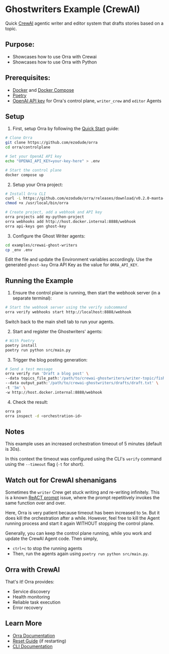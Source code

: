 # Ghostwriters Example (CrewAI)

Quick [CrewAI](https://www.crewai.com) agentic writer and editor system that drafts stories based on a topic.

## Purpose:

- Showcases how to use Orra with Crewai
- Showcases how to use Orra with Python

## Prerequisites:

- [Docker](https://docs.docker.com/get-docker/) and [Docker Compose](https://docs.docker.com/compose/install/)
- [Poetry](https://python-poetry.org/docs/#installation)
- [OpenAI API key](https://platform.openai.com/api-keys) for Orra's control plane, `writer_crew` and `editor` Agents

## Setup

1. First, setup Orra by following the [Quick Start](../../README.md#quick-start) guide:

```bash
# Clone Orra
git clone https://github.com/ezodude/orra
cd orra/controlplane

# Set your OpenAI API key
echo "OPENAI_API_KEY=your-key-here" > .env

# Start the control plane
docker compose up
```

2. Setup your Orra project:

```bash
# Install Orra CLI 
curl -L https://github.com/ezodude/orra/releases/download/v0.2.0-manta-ray/orra-linux-amd64 -o /usr/local/bin/orra
chmod +x /usr/local/bin/orra

# Create project, add a webhook and API key
orra projects add my-python-project
orra webhooks add http://host.docker.internal:8888/webhook 
orra api-keys gen ghost-key
```

3. Configure the Ghost Writer agents:

```bash
cd examples/crewai-ghost-writers
cp _env .env
```

Edit the file and update the Environment variables accordingly. Use the generated `ghost-key` Orra API Key as the value
for `ORRA_API_KEY`.

## Running the Example

1. Ensure the control plane is running, then start the webhook server (in a separate terminal):

```bash
# Start the webhook server using the verify subcommand
orra verify webhooks start http://localhost:8888/webhook
```

Switch back to the main shell tab to run your agents.

2. Start and register the Ghostwriters' agents:

```bash
# With Poetry
poetry install
poetry run python src/main.py
```

3. Trigger the blog posting generation:

```bash
# Send a test message
orra verify run 'Draft a blog post' \
--data topics_file_path:'/path/to/crewai-ghostwriters/writer-topic/fisherman-story.txt' \
--data output_path:'/path/to/crewai-ghostwriters/drafts/draft.txt' \
-t '5m' \
-w http://host.docker.internal:8888/webhook
```

4. Check the result:

```bash
orra ps
orra inspect -d <orchestration-id>
```

## Notes

This example uses an increased orchestration timeout of 5 minutes (default is 30s).

In this context the timeout was configured using the CLI's `verify` command using the `--timeout` flag (`-t` for short).

## Watch out for CrewAI shenanigans

Sometimes the `writer` Crew get stuck writing and re-writing infinitely. This is a
known [ReACT prompt](https://www.promptingguide.ai/techniques/react) issue, where the prompt repetitively invokes the same function over and over.

Here, Orra is very patient because timeout has been increased to `5m`. But it does kill the orchestration after a while.
However, feel free to kill the Agent running process and start it again WITHOUT stopping the control plane.

Generally, you can keep the control plane running, while you work and update the CrewAI Agent code. Then simply,

- `ctrl+c` to stop the running agents
- Then, run the agents again using `poetry run python src/main.py`.

## Orra with CrewAI 

That's it! Orra provides:

- Service discovery
- Health monitoring
- Reliable task execution
- Error recovery

## Learn More

- [Orra Documentation](../../docs)
- [Reset Guide](../../docs/reset-control-plane.md) (if restarting)
- [CLI Documentation](../../docs/cli.md)
